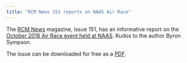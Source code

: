 ```yaml
---
title: "RCM News 151 reports on NAAS Air Race"
---
```

The [RCM News](https://rcmnews.com) magazine, issue 151, has an informative report on the 
[October 2018 Air Race event held at NAAS](http://www.naas.org.au/past-events/Air-Race/2018/index-year.html).
Kudos to the author Byron Sympson.

The issue can be downloaded for free as a [PDF](https://rcmnews.com/rcmnews/docs/pdf/RCMNews151.pdf).
